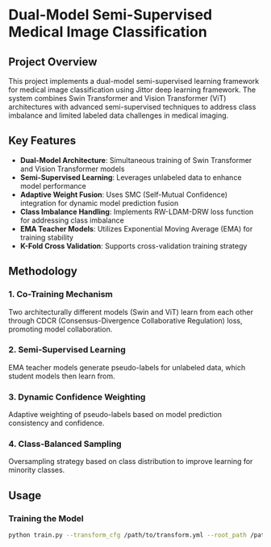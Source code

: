 # Dual-Model Semi-Supervised Medical Image Classification

## Project Overview

This project implements a dual-model semi-supervised learning framework for medical image classification using Jittor deep learning framework. The system combines Swin Transformer and Vision Transformer (ViT) architectures with advanced semi-supervised techniques to address class imbalance and limited labeled data challenges in medical imaging.

## Key Features

- **Dual-Model Architecture**: Simultaneous training of Swin Transformer and Vision Transformer models
- **Semi-Supervised Learning**: Leverages unlabeled data to enhance model performance
- **Adaptive Weight Fusion**: Uses SMC (Self-Mutual Confidence) integration for dynamic model prediction fusion
- **Class Imbalance Handling**: Implements RW-LDAM-DRW loss function for addressing class imbalance
- **EMA Teacher Models**: Utilizes Exponential Moving Average (EMA) for training stability
- **K-Fold Cross Validation**: Supports cross-validation training strategy

## Methodology

### 1. Co-Training Mechanism
Two architecturally different models (Swin and ViT) learn from each other through CDCR (Consensus-Divergence Collaborative Regulation) loss, promoting model collaboration.

### 2. Semi-Supervised Learning
EMA teacher models generate pseudo-labels for unlabeled data, which student models then learn from.

### 3. Dynamic Confidence Weighting
Adaptive weighting of pseudo-labels based on model prediction consistency and confidence.

### 4. Class-Balanced Sampling
Oversampling strategy based on class distribution to improve learning for minority classes.

## Usage

### Training the Model

```bash
python train.py --transform_cfg /path/to/transform.yml --root_path /path/to/dataset --res_path /path/to/results --exp experiment_name --fold 0 --total_folds 4
